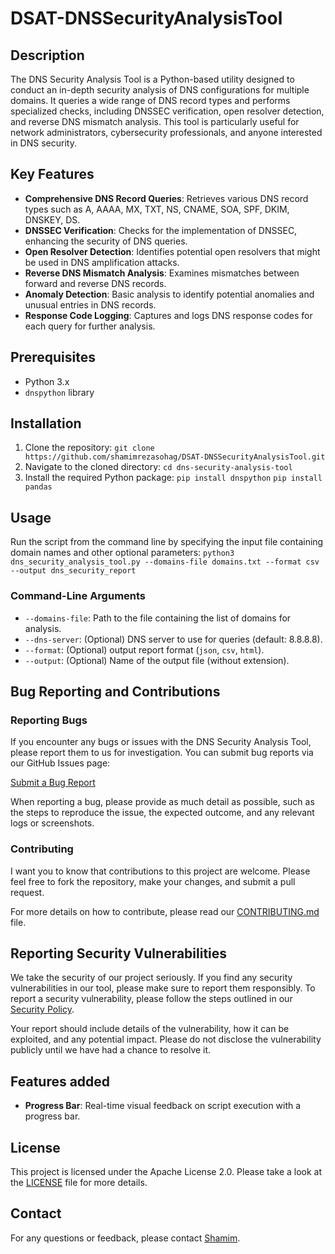 # DSAT-DNSSecurityAnalysisTool

## Description
The DNS Security Analysis Tool is a Python-based utility designed to conduct an in-depth security analysis of DNS configurations for multiple domains. It queries a wide range of DNS record types and performs specialized checks, including DNSSEC verification, open resolver detection, and reverse DNS mismatch analysis. This tool is particularly useful for network administrators, cybersecurity professionals, and anyone interested in DNS security.

## Key Features
- **Comprehensive DNS Record Queries**: Retrieves various DNS record types such as A, AAAA, MX, TXT, NS, CNAME, SOA, SPF, DKIM, DNSKEY, DS.
- **DNSSEC Verification**: Checks for the implementation of DNSSEC, enhancing the security of DNS queries.
- **Open Resolver Detection**: Identifies potential open resolvers that might be used in DNS amplification attacks.
- **Reverse DNS Mismatch Analysis**: Examines mismatches between forward and reverse DNS records.
- **Anomaly Detection**: Basic analysis to identify potential anomalies and unusual entries in DNS records.
- **Response Code Logging**: Captures and logs DNS response codes for each query for further analysis.

## Prerequisites
- Python 3.x
- `dnspython` library

## Installation
1. Clone the repository:
```git clone https://github.com/shamimrezasohag/DSAT-DNSSecurityAnalysisTool.git```
2. Navigate to the cloned directory:
```cd dns-security-analysis-tool```
3. Install the required Python package:
```pip install dnspython```
```pip install pandas```

## Usage
Run the script from the command line by specifying the input file containing domain names and other optional parameters:
```python3 dns_security_analysis_tool.py --domains-file domains.txt --format csv --output dns_security_report```

### Command-Line Arguments
- `--domains-file`: Path to the file containing the list of domains for analysis.
- `--dns-server`: (Optional) DNS server to use for queries (default: 8.8.8.8).
- `--format`: (Optional) output report format (`json`, `csv`, `html`).
- `--output`: (Optional) Name of the output file (without extension).

## Bug Reporting and Contributions

### Reporting Bugs
If you encounter any bugs or issues with the DNS Security Analysis Tool, please report them to us for investigation. You can submit bug reports via our GitHub Issues page:

[Submit a Bug Report](https://github.com/shamimrezasohag/dns-security-analysis-tool/issues)

When reporting a bug, please provide as much detail as possible, such as the steps to reproduce the issue, the expected outcome, and any relevant logs or screenshots.

### Contributing
I want you to know that contributions to this project are welcome. Please feel free to fork the repository, make your changes, and submit a pull request.

For more details on how to contribute, please read our [CONTRIBUTING.md](CONTRIBUTING.md) file.

## Reporting Security Vulnerabilities

We take the security of our project seriously. If you find any security vulnerabilities in our tool, please make sure to report them responsibly. To report a security vulnerability, please follow the steps outlined in our [Security Policy](https://github.com/shamimrezasohag/dns-security-analysis-tool/SECURITY.md).

Your report should include details of the vulnerability, how it can be exploited, and any potential impact. Please do not disclose the vulnerability publicly until we have had a chance to resolve it.

## Features added
- **Progress Bar**: Real-time visual feedback on script execution with a progress bar.

## License
This project is licensed under the Apache License 2.0. Please take a look at the [LICENSE](LICENSE) file for more details.

## Contact
For any questions or feedback, please contact [Shamim](mailto:sohag.shamim@gmail.com).


